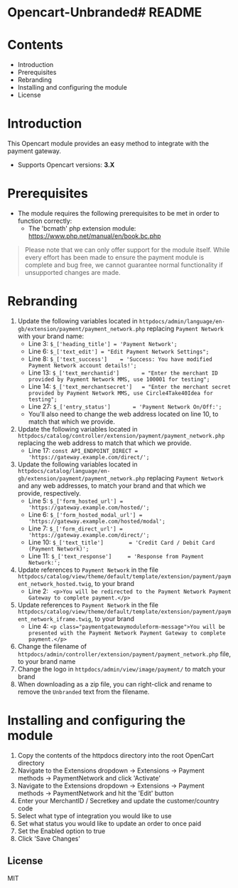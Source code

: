 # Opencart-Unbranded# README

# Contents

- Introduction
- Prerequisites
- Rebranding
- Installing and configuring the module
- License

# Introduction

This Opencart module provides an easy method to integrate with the payment gateway.
 - Supports Opencart versions: **3.X**

# Prerequisites

- The module requires the following prerequisites to be met in order to function correctly:
    - The 'bcmath' php extension module: https://www.php.net/manual/en/book.bc.php

> Please note that we can only offer support for the module itself. While every effort has been made to ensure the payment module is complete and bug free, we cannot guarantee normal functionality if unsupported changes are made.

# Rebranding

1. Update the following variables located in `httpdocs/admin/language/en-gb/extension/payment/payment_network.php` replacing `Payment Network` with your brand name:
	- Line 3: `$_['heading_title'] = 'Payment Network';`
	- Line 6: `$_['text_edit'] = "Edit Payment Network Settings";`
	- Line 8: `$_['text_success']    = 'Success: You have modified Payment Network account details!';`
	- Line 13: `$_['text_merchantid']       = "Enter the merchant ID provided by Payment Network MMS, use 100001 for testing";`
	- Line 14: `$_['text_merchantsecret']   = "Enter the merchant secret provided by Payment Network MMS, use Circle4Take40Idea for testing";`
	- Line 27: `$_['entry_status']       = 'Payment Network On/Off:';`
	- You'll also need to change the web address located on line 10, to match that which we provide.
2. Update the following variables located in `httpdocs/catalog/controller/extension/payment/payment_network.php` replacing the web address to match that which we provide.
	- Line 17: `const API_ENDPOINT_DIRECT = 'https://gateway.example.com/direct/';`
3. Update the following variables located in `httpdocs/catalog/language/en-gb/extension/payment/payment_network.php` replacing `Payment Network` and any web addresses, to match your brand and that which we provide, respectively.
	- Line 5: `$_['form_hosted_url'] = 'https://gateway.example.com/hosted/';`
	- Line 6: `$_['form_hosted_modal_url'] = 'https://gateway.example.com/hosted/modal';`
	- Line 7: `$_['form_direct_url'] = 'https://gateway.example.com/direct/';`
	- Line 10: `$_['text_title']        = 'Credit Card / Debit Card (Payment Network)';`
	- Line 11: `$_['text_response']     = 'Response from Payment Network:';`
4. Update references to `Payment Network` in the file `httpdocs/catalog/view/theme/default/template/extension/payment/payment_network_hosted.twig`, to your brand
	- Line 2: `	<p>You will be redirected to the Payment Network Payment Gateway to complete payment.</p>`
5. Update references to `Payment Network` in the file `httpdocs/catalog/view/theme/default/template/extension/payment/payment_network_iframe.twig`, to your brand
	- Line 4: `<p class="paymentgatewaymoduleform-message">You will be presented with the Payment Network Payment Gateway to complete payment.</p>`
6. Change the filename of `httpdocs/admin/controller/extension/payment/payment_network.php` file, to your brand name
7. Change the logo in `httpdocs/admin/view/image/payment/` to match your brand
8. When downloading as a zip file, you can right-click and rename to remove the `Unbranded` text from the filename.

# Installing and configuring the module

1. Copy the contents of the httpdocs directory into the root OpenCart directory
2. Navigate to the Extensions dropdown -> Extensions -> Payment methods -> PaymentNetwork and click 'Activate'
3. Navigate to the Extensions dropdown -> Extensions -> Payment methods -> PaymentNetwork and hit the 'Edit' button
4. Enter your MerchantID / Secretkey and update the customer/country code
5. Select what type of integration you would like to use
6. Set what status you would like to update an order to once paid
7. Set the Enabled option to true
8. Click 'Save Changes'

License
----
MIT
